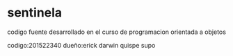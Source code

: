 # sentinela
codigo fuente desarrollado en el curso de programacion orientada a objetos

codigo:201522340
dueño:erick darwin quispe supo
